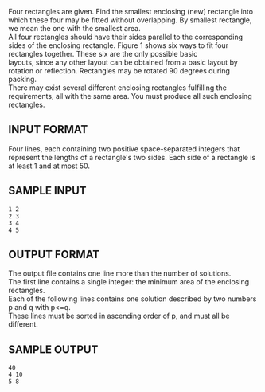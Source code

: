 Four rectangles are given. Find the smallest enclosing (new) rectangle into which these four may be fitted without overlapping. By smallest rectangle, we mean the one with the smallest area.  
All four rectangles should have their sides parallel to the corresponding sides of the enclosing rectangle. Figure 1 shows six ways to fit four rectangles together. These six are the only possible basic  
layouts, since any other layout can be obtained from a basic layout by rotation or reflection. Rectangles may be rotated 90 degrees during packing.  
There may exist several different enclosing rectangles fulfilling the requirements, all with the same area. You must produce all such enclosing rectangles.  
## INPUT FORMAT  
Four lines, each containing two positive space-separated integers that represent the lengths of a rectangle's two sides. Each side of a rectangle is at least 1 and at most 50.  
## SAMPLE INPUT  
```  
1 2  
2 3  
3 4  
4 5  
```  
## OUTPUT FORMAT  
The output file contains one line more than the number of solutions.   
The first line contains a single integer: the minimum area of the enclosing rectangles.   
Each of the following lines contains one solution described by two numbers p and q with p<=q.   
These lines must be sorted in ascending order of p, and must all be different.  
## SAMPLE OUTPUT   
```  
40  
4 10  
5 8  
```  